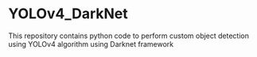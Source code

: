 # YOLOv4_DarkNet
This repository contains python code to perform custom object detection using YOLOv4 algorithm using Darknet framework
